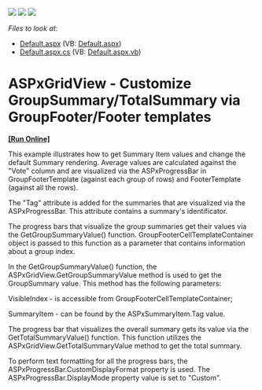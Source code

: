 <!-- default badges list -->
![](https://img.shields.io/endpoint?url=https://codecentral.devexpress.com/api/v1/VersionRange/128536641/12.2.4%2B)
[![](https://img.shields.io/badge/Open_in_DevExpress_Support_Center-FF7200?style=flat-square&logo=DevExpress&logoColor=white)](https://supportcenter.devexpress.com/ticket/details/E4153)
[![](https://img.shields.io/badge/📖_How_to_use_DevExpress_Examples-e9f6fc?style=flat-square)](https://docs.devexpress.com/GeneralInformation/403183)
<!-- default badges end -->
<!-- default file list -->
*Files to look at*:

* [Default.aspx](./CS/WebSite/Default.aspx) (VB: [Default.aspx](./VB/WebSite/Default.aspx))
* [Default.aspx.cs](./CS/WebSite/Default.aspx.cs) (VB: [Default.aspx.vb](./VB/WebSite/Default.aspx.vb))
<!-- default file list end -->
# ASPxGridView - Сustomize GroupSummary/TotalSummary via GroupFooter/Footer templates
<!-- run online -->
**[[Run Online]](https://codecentral.devexpress.com/e4153/)**
<!-- run online end -->


<p>This example illustrates how to get Summary Item values and change the default Summary rendering. Average values are calculated against the "Vote" column and are visualized via the ASPxProgressBar in GroupFooterTemplate (against each group of rows) and FooterTemplate (against all the rows).</p><p> </p><p>The "Tag" attribute is added for the summaries that are visualized via the ASPxProgressBar. This attribute contains a summary's identificator.</p><p> </p><p>The progress bars that visualize the group summaries get their values via the GetGroupSummaryValue() function. GroupFooterCellTemplateContainer object is passed to this function as a parameter that contains information about a group index.</p><p> </p><p>In the GetGroupSummaryValue() function, the ASPxGridView.GetGroupSummaryValue method is used to get the GroupSummary value. This method has the following parameters:</p><p>VisibleIndex - is accessible from GroupFooterCellTemplateContainer;</p><p>SummaryItem - can be found by the ASPxSummaryItem.Tag value.</p><p> </p><p>The progress bar that visualizes the overall summary gets its value via the GetTotalSummaryValue() function. This function utilizes the ASPxGridView.GetTotalSummaryValue method to get the total summary.</p><p> </p><p>To perform text formatting for all the progress bars, the ASPxProgressBar.CustomDisplayFormat property is used. The ASPxProgressBar.DisplayMode property value is set to "Custom".</p>

<br/>


